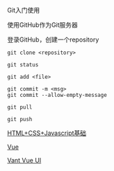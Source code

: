 Git入门使用

使用GitHub作为Git服务器

登录GitHub，创建一个repository

```
git clone <repository>

git status

git add <file>

git commit -m <msg> 
git commit --allow-empty-message

git pull

git push

```
[HTML+CSS+Javascript基础](https://developer.mozilla.org/zh-CN/docs/Web/HTML/Element/a)

[Vue](https://cn.vuejs.org/v2/guide/)

[Vant Vue UI](https://vant-contrib.gitee.io/vant/v3/#/zh-CN)
